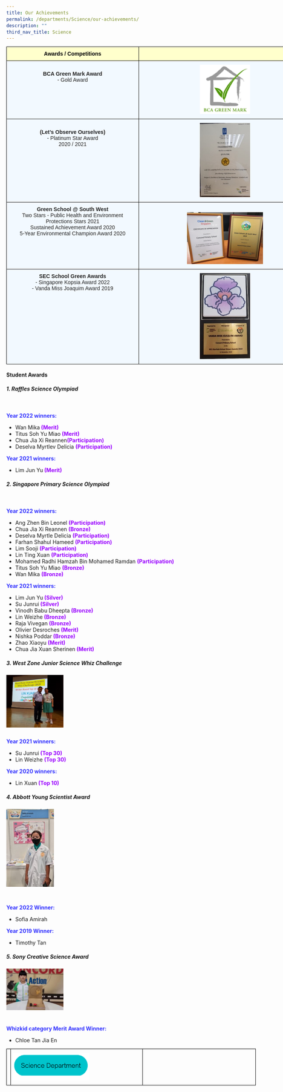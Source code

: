 ```yaml
---
title: Our Achievements
permalink: /departments/Science/our-achievements/
description: ""
third_nav_title: Science
---
```

<body>

<style type="text/css">
.tg  {border-collapse:collapse;border-spacing:0;margin:0px auto;}
.tg td{border-color:black;border-style:solid;border-width:1px;font-family:Arial, sans-serif;font-size:14px;
  overflow:hidden;padding:10px 5px;word-break:normal;}
.tg th{border-color:black;border-style:solid;border-width:1px;font-family:Arial, sans-serif;font-size:14px;
  font-weight:normal;overflow:hidden;padding:10px 5px;word-break:normal;}
.tg .tg-da8v{background-color:#F2F9FF;color:#222;text-align:center;vertical-align:top}
.tg .tg-r129{background-color:#F2F9FF;color:#222;text-align:center;vertical-align:middle}
.tg .tg-d0eu{background-color:#F2F9FF;color:#222;text-align:center;vertical-align:top}
.tg .tg-a5i5{background-color:#FFFFCC;color:#000;font-weight:bold;text-align:center;vertical-align:top}
.tg .tg-i38w{background-color:#F2F9FF;color:#222;font-weight:bold;text-align:center;vertical-align:top}
</style>

<table class="tg" style="undefined;table-layout: fixed; width: 807px">
<colgroup>
<col style="width: 350px">
<col style="width: 457px">
</colgroup>
<tbody>
  <tr>
    <td class="tg-a5i5">Awards / Competitions</td>
    <td class="tg-a5i5"></td>
  </tr>
  <tr>
		<td class="tg-d0eu"><br><b>BCA Green Mark Award</b><br>- Gold Award<br> </td>
    <td class="tg-da8v"><img style="width:30%" src="/images/Greenmark.png"></td>
  </tr>
<tr>
    <td class="tg-d0eu"><br><b>(Let’s Observe Ourselves)</b><br>- Platinum Star Award<br> 2020 / 2021</td>
    <td class="tg-da8v"><img style="width:30%" src="/images/LOO Awards.jpg"></td>
  </tr>
<tr>
    <td class="tg-d0eu"><b>Green School @ South West</b><br>Two Stars - Public Health and Environment Protections Stars 2021<br>Sustained Achievement Award 2020<br>5-Year Environmental Champion Award 2020 </td>
	<td class="tg-da8v"><br><img style="width:45%" src="/images/Green School.png"></td>
  </tr>
  <tr>
		<td class="tg-d0eu"><b>SEC School Green Awards</b><br> - Singapore Kopsia Award 2022<br>- Vanda Miss Joaquim Award 2019</td>
    <td class="tg-da8v"><img style="width:30%" src="/images/SEC%20Starhub.jpg"></td>
  </tr>
</tbody>
</table>
	
<h4>Student Awards</h4>
<h5>1. Raffles Science Olympiad</h5>
<br>
<p><b style="color:#3333FF">Year 2022 winners:</b>

<ul>
<li>Wan Mika<b style="color:#9900FF"> (Merit)</b></li>
<li>Titus Soh Yu Miao<b style="color:#9900FF"> (Merit)</b></li>
<li>Chua Jia Xi Reannen<b style="color:#9900FF">(Participation)</b></li>
<li>Deselva Myrtlev Delicia <b style="color:#9900FF">(Participation)</b></li>
</ul>
	
<p><b style="color:#3333FF">Year 2021 winners:</b>

<ul>
<li>Lim Jun Yu<b style="color:#9900FF"> (Merit)</b></li>
</ul>
	
<h5>2. Singapore Primary Science Olympiad</h5>
<br>
<p><b style="color:#3333FF">Year 2022 winners:</b>

<ul>
<li>Ang Zhen Bin Leonel <b style="color:#9900FF"> (Participation)</b></li>
<li>Chua Jia Xi Reannen <b style="color:#9900FF"> (Bronze)</b></li>
<li>Deselva Myrtle Delicia <b style="color:#9900FF"> (Participation)</b></li>
<li>Farhan Shahul Hameed <b style="color:#9900FF"> (Participation)</b></li>
<li>Lim Sooji <b style="color:#9900FF"> (Participation)</b></li>
<li>Lin Ting Xuan <b style="color:#9900FF"> (Participation)</b></li>
<li>Mohamed Radhi Hamzah Bin Mohamed Ramdan <b style="color:#9900FF"> (Participation)</b></li>
<li>Titus Soh Yu Miao <b style="color:#9900FF"> (Bronze)</b></li>
<li>Wan Mika <b style="color:#9900FF"> (Bronze)</b></li>
</ul>

<p><b style="color:#3333FF">Year 2021 winners:</b>

<ul>
<li>Lim Jun Yu<b style="color:#9900FF"> (Silver)</b></li>
<li>Su Junrui<b style="color:#9900FF"> (Silver)</b></li>
<li>Vinodh Babu Dheepta<b style="color:#9900FF"> (Bronze)</b></li>
<li>Lin Weizhe<b style="color:#9900FF"> (Bronze)</b></li>
<li>Raja Vivegan<b style="color:#9900FF"> (Bronze)</b></li>
<li>Olivier Desroches<b style="color:#9900FF"> (Merit)</b></li>
<li>Nishka Poddar<b style="color:#9900FF"> (Bronze)</b></li>
<li>Zhao Xiaoyu<b style="color:#9900FF"> (Merit)</b></li>
<li>Chua Jia Xuan Sherinen<b style="color:#9900FF"> (Merit)</b></li>
</ul>
	
<h5>3. West Zone Junior Science Whiz Challenge</h5>
<img align="left" style="width:30%" src="/images/Students award 1.jpg">
<br><br><br><br><br><br><br><br><br>
<p><b style="color:#3333FF">Year 2021 winners:</b>
	
<ul>
<li>Su Junrui<b style="color:#9900FF"> (Top 30)</b></li>
<li>Lin Weizhe <b style="color:#9900FF"> (Top 30)</b></li>
</ul>

<p><b style="color:#3333FF">Year 2020 winners:</b>
<ul>
<li>Lin Xuan<b style="color:#9900FF"> (Top 10)</b></li>
</ul>

<h5>4. Abbott Young Scientist Award</h5>
<img align="left" style="width:25%" src="/images/Students award 2.jpg">
<br><br><br><br><br><br><br><br><br><br><br><br><br><br>
<p><b style="color:#3333FF">Year 2022 Winner:</b>
	
<ul>
<li>Sofia Amirah</li>
</ul>	

<p><b style="color:#3333FF">Year 2019 Winner:</b>
<ul>
<li>Timothy Tan</li>
</ul>

<h5>5. Sony Creative Science Award</h5>
<img align="left" style="width:30%" src="/images/whizkid2.jpg">
<br><br><br><br><br><br><br><br>
<p><b style="color:#3333FF">Whizkid category Merit Award Winner:</b>

<ul>
<li>Chloe Tan Jia En</li>
</ul>

<style>
.tg  {border-collapse:collapse;border-spacing:0;margin:0px auto;}
.tg td{border-color:black;border-style:solid;border-width:1px;font-family:Arial, sans-serif;font-size:14px;
  overflow:hidden;padding:10px 5px;word-break:normal;}
.tg th{border-color:black;border-style:solid;border-width:1px;font-family:Arial, sans-serif;font-size:14px;
  font-weight:normal;overflow:hidden;padding:10px 5px;word-break:normal;}
.tg .tg-0lax{text-align:left;vertical-align:top}
.tg .tg-nrix{text-align:center;vertical-align:middle}
</style>

<table style="undefined;table-layout: fixed; width: 660px" class="tg">
<colgroup>
<col style="width:110x">
<col style="width: 350px">
<col style="width: 300px">
</colgroup>
<tbody>
 <tr>
    <td class="tg-0lax"></td>
		<td class="tg-0lax"><a href="/departments/Science/"><img style="width:60%" src="/images/Science Department button.png"></a></td>
	 <td class="tg-0lax"></td>
</tr>
</tbody>
</table>